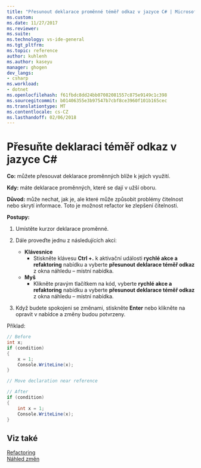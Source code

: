 ```yaml
---
title: "Přesunout deklarace proměnné téměř odkaz v jazyce C# | Microsoft Docs"
ms.custom: 
ms.date: 11/27/2017
ms.reviewer: 
ms.suite: 
ms.technology: vs-ide-general
ms.tgt_pltfrm: 
ms.topic: reference
author: kuhlenh
ms.author: kaseyu
manager: ghogen
dev_langs:
- csharp
ms.workload:
- dotnet
ms.openlocfilehash: f61fbdc8dd24bb07082081557c875e9149c1c398
ms.sourcegitcommit: b01406355e3b97547b7cbf8ce3960f101b165cec
ms.translationtype: MT
ms.contentlocale: cs-CZ
ms.lasthandoff: 02/06/2018
---
```

# <a name="move-declaration-near-reference-in-c"></a>Přesuňte deklaraci téměř odkaz v jazyce C# #

**Co:** můžete přesouvat deklarace proměnných blíže k jejich využití.

**Kdy:** máte deklarace proměnných, které se dají v užší oboru.

**Důvod:** může nechat, jak je, ale které může způsobit problémy čitelnost nebo skrytí informace. Toto je možnost refactor ke zlepšení čitelnosti.

**Postupy:**

1. Umístěte kurzor deklarace proměnné.

1. Dále proveďte jednu z následujících akcí:
   * **Klávesnice**
     * Stiskněte klávesu **Ctrl +.** k aktivační události **rychlé akce a refaktoring** nabídku a vyberte **přesunout deklarace téměř odkaz** z okna náhledu – místní nabídka.
   * **Myš**
     * Klikněte pravým tlačítkem na kód, vyberte **rychlé akce a refaktoring** nabídku a vyberte **přesunout deklarace téměř odkaz** z okna náhledu – místní nabídka.

1. Když budete spokojeni se změnami, stiskněte **Enter** nebo klikněte na opravit v nabídce a změny budou potvrzeny.

Příklad:

```csharp
// Before
int x;
if (condition)
{
    x = 1;
    Console.WriteLine(x);
}

// Move declaration near reference

// After
if (condition)
{
    int x = 1;
    Console.WriteLine(x);
}
```

## <a name="see-also"></a>Viz také

[Refactoring](../refactoring-in-visual-studio.md)  
[Náhled změn](../../ide/preview-changes.md)
